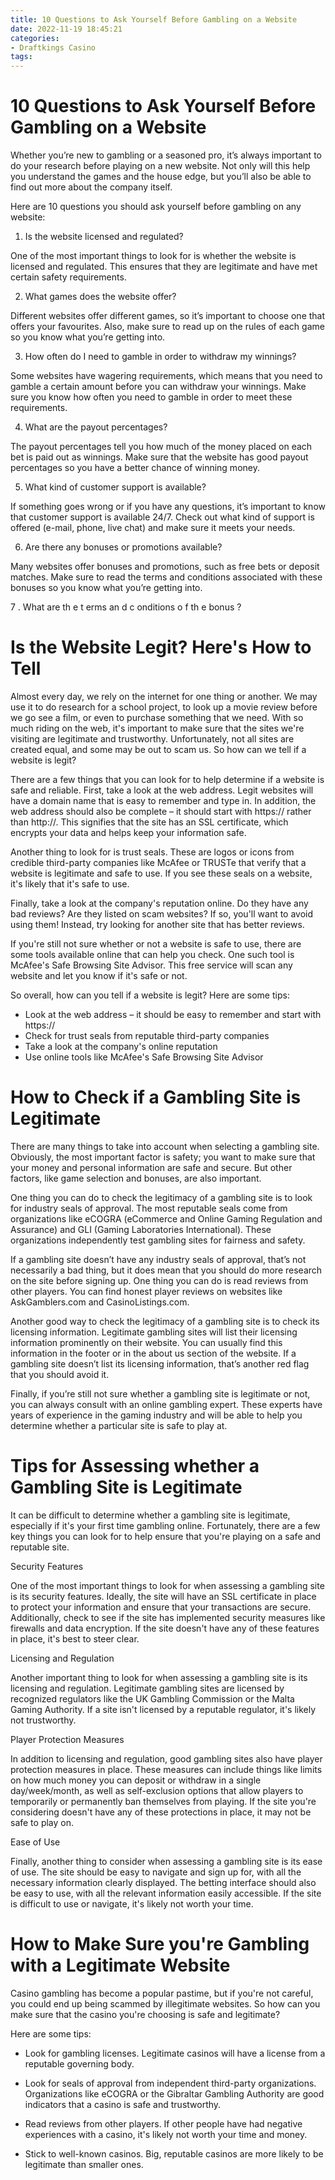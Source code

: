 ```yaml
---
title: 10 Questions to Ask Yourself Before Gambling on a Website 
date: 2022-11-19 18:45:21
categories:
- Draftkings Casino
tags:
---
```



#  10 Questions to Ask Yourself Before Gambling on a Website 

Whether you’re new to gambling or a seasoned pro, it’s always important to do your research before playing on a new website. Not only will this help you understand the games and the house edge, but you’ll also be able to find out more about the company itself.

Here are 10 questions you should ask yourself before gambling on any website:

1. Is the website licensed and regulated?

One of the most important things to look for is whether the website is licensed and regulated. This ensures that they are legitimate and have met certain safety requirements.

2. What games does the website offer?

Different websites offer different games, so it’s important to choose one that offers your favourites. Also, make sure to read up on the rules of each game so you know what you’re getting into.

3. How often do I need to gamble in order to withdraw my winnings?

Some websites have wagering requirements, which means that you need to gamble a certain amount before you can withdraw your winnings. Make sure you know how often you need to gamble in order to meet these requirements.

4. What are the payout percentages?

The payout percentages tell you how much of the money placed on each bet is paid out as winnings. Make sure that the website has good payout percentages so you have a better chance of winning money.

5. What kind of customer support is available?

If something goes wrong or if you have any questions, it’s important to know that customer support is available 24/7. Check out what kind of support is offered (e-mail, phone, live chat) and make sure it meets your needs.

6. Are there any bonuses or promotions available?

Many websites offer bonuses and promotions, such as free bets or deposit matches. Make sure to read the terms and conditions associated with these bonuses so you know what you’re getting into.


 7 . What are th e t erms an d c onditions o f th e bonus ? 





#  Is the Website Legit? Here's How to Tell 

Almost every day, we rely on the internet for one thing or another. We may use it to do research for a school project, to look up a movie review before we go see a film, or even to purchase something that we need. With so much riding on the web, it's important to make sure that the sites we're visiting are legitimate and trustworthy. Unfortunately, not all sites are created equal, and some may be out to scam us. So how can we tell if a website is legit?

There are a few things that you can look for to help determine if a website is safe and reliable. First, take a look at the web address. Legit websites will have a domain name that is easy to remember and type in. In addition, the web address should also be complete – it should start with https:// rather than http://. This signifies that the site has an SSL certificate, which encrypts your data and helps keep your information safe.

Another thing to look for is trust seals. These are logos or icons from credible third-party companies like McAfee or TRUSTe that verify that a website is legitimate and safe to use. If you see these seals on a website, it's likely that it's safe to use.

Finally, take a look at the company's reputation online. Do they have any bad reviews? Are they listed on scam websites? If so, you'll want to avoid using them! Instead, try looking for another site that has better reviews.

If you're still not sure whether or not a website is safe to use, there are some tools available online that can help you check. One such tool is McAfee's Safe Browsing Site Advisor. This free service will scan any website and let you know if it's safe or not.

So overall, how can you tell if a website is legit? Here are some tips:

- Look at the web address – it should be easy to remember and start with https://
- Check for trust seals from reputable third-party companies
- Take a look at the company's online reputation
- Use online tools like McAfee's Safe Browsing Site Advisor

#  How to Check if a Gambling Site is Legitimate 

There are many things to take into account when selecting a gambling site. Obviously, the most important factor is safety; you want to make sure that your money and personal information are safe and secure. But other factors, like game selection and bonuses, are also important.

One thing you can do to check the legitimacy of a gambling site is to look for industry seals of approval. The most reputable seals come from organizations like eCOGRA (eCommerce and Online Gaming Regulation and Assurance) and GLI (Gaming Laboratories International). These organizations independently test gambling sites for fairness and safety. 

If a gambling site doesn’t have any industry seals of approval, that’s not necessarily a bad thing, but it does mean that you should do more research on the site before signing up. One thing you can do is read reviews from other players. You can find honest player reviews on websites like AskGamblers.com and CasinoListings.com. 

Another good way to check the legitimacy of a gambling site is to check its licensing information. Legitimate gambling sites will list their licensing information prominently on their website. You can usually find this information in the footer or in the about us section of the website. If a gambling site doesn’t list its licensing information, that’s another red flag that you should avoid it. 

Finally, if you’re still not sure whether a gambling site is legitimate or not, you can always consult with an online gambling expert. These experts have years of experience in the gaming industry and will be able to help you determine whether a particular site is safe to play at.

#  Tips for Assessing whether a Gambling Site is Legitimate 

It can be difficult to determine whether a gambling site is legitimate, especially if it's your first time gambling online. Fortunately, there are a few key things you can look for to help ensure that you're playing on a safe and reputable site.

Security Features

One of the most important things to look for when assessing a gambling site is its security features. Ideally, the site will have an SSL certificate in place to protect your information and ensure that your transactions are secure. Additionally, check to see if the site has implemented security measures like firewalls and data encryption. If the site doesn't have any of these features in place, it's best to steer clear.

Licensing and Regulation

Another important thing to look for when assessing a gambling site is its licensing and regulation. Legitimate gambling sites are licensed by recognized regulators like the UK Gambling Commission or the Malta Gaming Authority. If a site isn't licensed by a reputable regulator, it's likely not trustworthy.

Player Protection Measures

In addition to licensing and regulation, good gambling sites also have player protection measures in place. These measures can include things like limits on how much money you can deposit or withdraw in a single day/week/month, as well as self-exclusion options that allow players to temporarily or permanently ban themselves from playing. If the site you're considering doesn't have any of these protections in place, it may not be safe to play on.

Ease of Use

Finally, another thing to consider when assessing a gambling site is its ease of use. The site should be easy to navigate and sign up for, with all the necessary information clearly displayed. The betting interface should also be easy to use, with all the relevant information easily accessible. If the site is difficult to use or navigate, it's likely not worth your time.

#  How to Make Sure you're Gambling with a Legitimate Website

Casino gambling has become a popular pastime, but if you're not careful, you could end up being scammed by illegitimate websites. So how can you make sure that the casino you're choosing is safe and legitimate?

Here are some tips:

- Look for gambling licenses. Legitimate casinos will have a license from a reputable governing body.

- Look for seals of approval from independent third-party organizations. Organizations like eCOGRA or the Gibraltar Gambling Authority are good indicators that a casino is safe and trustworthy.

- Read reviews from other players. If other people have had negative experiences with a casino, it's likely not worth your time and money.

- Stick to well-known casinos. Big, reputable casinos are more likely to be legitimate than smaller ones.